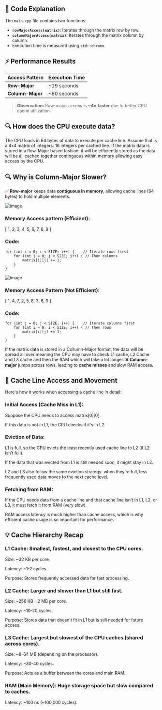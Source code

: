 
## 📜 Code Explanation
The `main.cpp` file contains two functions:

- **`rowMajorAccess(matrix)`**: Iterates through the matrix row by row.
- **`columnMajorAccess(matrix)`**: Iterates through the matrix column by column.
- Execution time is measured using `std::chrono`.

## ⚡ Performance Results
| **Access Pattern** | **Execution Time** |
|------------------|------------------|
| **Row-Major**    | ~19 seconds |
| **Column-Major** | ~60 seconds |

> **Observation:** Row-major access is **~4× faster** due to better CPU cache utilization.


## 🔍 How does the CPU execute data?

The CPU loads in 64 bytes of data to execute per cache line. Assume that is a 4x4 matrix of integers. 16 integers per cached line.
If the matrix data is stored in a Row-Major based fashion, it will be efficiently stored as the data will be all cached together continguous within memory allowing easy access by the CPU.
## 🔍 Why is Column-Major Slower?

✅ **Row-major** keeps data **contiguous in memory**, allowing cache lines (64 bytes) to hold multiple elements.  


![image](https://github.com/user-attachments/assets/e1fa870c-06db-4708-9d2b-b39cb8cd7bba)

### Memory Access pattern (Efficient):
[ 1, 2, 3, 4, 5, 6, 7, 8, 9 ]


### Code:
```
for (int i = 0; i < SIZE; i++) {    // Iterate rows first
    for (int j = 0; j < SIZE; j++) { // Then columns
        matrix[i][j] += 1;
    }
}

```
![image](https://github.com/user-attachments/assets/ca634add-1863-4a46-bdc7-3a9288e0d7f8)


### Memory Access Pattern (Not Efficient):

[ 1, 4, 7, 2, 5, 8, 3, 6, 9 ]


### Code:
```
for (int j = 0; j < SIZE; j++) {    // Iterate columns first
    for (int i = 0; i < SIZE; i++) { // Then rows
        matrix[i][j] += 1;
    }
}
```



If the matrix data is stored in a Collumn-Major format, the data will be spread all over meaning the CPU may have to check L1 cache, L2 Cache and L3 cache and then the RAM which will take a lot longer.
❌ **Column-major** jumps across rows, leading to **cache misses** and slow RAM access.



## 🔄 Cache Line Access and Movement
Here's how it works when accessing a cache line in detail:

### Initial Access (Cache Miss in L1):

Suppose the CPU needs to access matrix[0][0].

If this data is not in L1, the CPU checks if it's in L2.


### Eviction of Data:

L1 is full, so the CPU evicts the least recently used cache line to L2 (if L2 isn’t full).

If the data that was evicted from L1 is still needed soon, it might stay in L2.

L2 and L3 also follow the same eviction strategy: when they’re full, less frequently used data moves to the next cache level.


### Fetching from RAM:

If the CPU needs data from a cache line and that cache line isn't in L1, L2, or L3, it must fetch it from RAM (very slow).

RAM access latency is much higher than cache access, which is why efficient cache usage is so important for performance.



## 💡 Cache Hierarchy Recap
### L1 Cache: Smallest, fastest, and closest to the CPU cores.

Size: ~32 KB per core.

Latency: ~1-2 cycles.

Purpose: Stores frequently accessed data for fast processing.

### L2 Cache: Larger and slower than L1 but still fast.

Size: ~256 KB - 2 MB per core.

Latency: ~10-20 cycles.

Purpose: Stores data that doesn't fit in L1 but is still needed for future access.

### L3 Cache: Largest but slowest of the CPU caches (shared across cores).

Size: ~8-64 MB (depending on the processor).

Latency: ~30-40 cycles.

Purpose: Acts as a buffer between the cores and main RAM.


### RAM (Main Memory): Huge storage space but slow compared to caches.

Latency: ~100 ns (~100,000 cycles).
